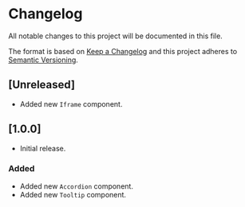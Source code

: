 # Changelog

All notable changes to this project will be documented in this file.

The format is based on [Keep a Changelog](http://keepachangelog.com/en/1.0.0/)
and this project adheres to [Semantic Versioning](http://semver.org/spec/v2.0.0.html).

## [Unreleased]

- Added new `Iframe` component.

## [1.0.0]

- Initial release.

### Added

- Added new `Accordion` component.
- Added new `Tooltip` component.